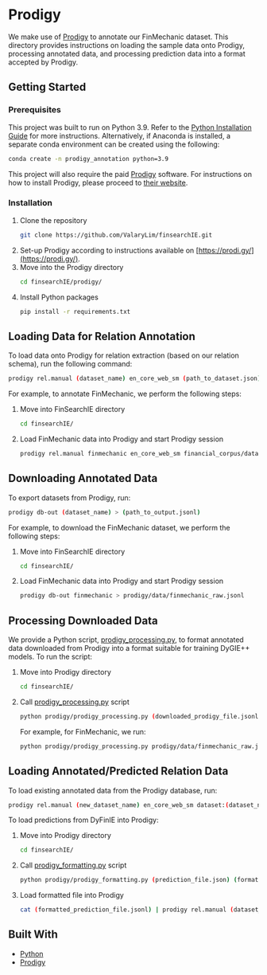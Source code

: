 # Prodigy
We make use of [Prodigy](https://prodi.gy/) to annotate our FinMechanic dataset. This directory provides instructions on loading the sample data onto Prodigy, processing annotated data, and processing prediction data into a format accepted by Prodigy. 

## Getting Started
### Prerequisites
This project was built to run on Python 3.9. Refer to the [Python Installation Guide](https://www.python.org/downloads/) for more instructions. Alternatively, if Anaconda is installed, a separate conda environment can be created using the following:
```bash
conda create -n prodigy_annotation python=3.9
```

This project will also require the paid [Prodigy](https://prodi.gy/) software. For instructions on how to install Prodigy, please proceed to [their website](https://prodi.gy/buy).

### Installation
1. Clone the repository
   ```sh
   git clone https://github.com/ValaryLim/finsearchIE.git
   ```
2. Set-up Prodigy according to instructions available on [https://prodi.gy/](https://prodi.gy/).
3. Move into the Prodigy directory
    ```sh
    cd finsearchIE/prodigy/
    ```
4. Install Python packages
    ```sh
    pip install -r requirements.txt
    ```

## Loading Data for Relation Annotation
To load data onto Prodigy for relation extraction (based on our relation schema), run the following command:
```sh
prodigy rel.manual (dataset_name) en_core_web_sm (path_to_dataset.json) --label ATTRIBUTE,FUNCTION,POSITIVE,NEGATIVE,NEUTRAL,NONE,UNCERTAIN,CONDITION,BETTER,COREFERENCE --span-label ENTITY --add-ents --wrap
```

For example, to annotate FinMechanic, we perform the following steps:
1. Move into FinSearchIE directory
    ```sh
    cd finsearchIE/
    ```
2. Load FinMechanic data into Prodigy and start Prodigy session
    ```sh
    prodigy rel.manual finmechanic en_core_web_sm financial_corpus/data/abstracts/sample_abstracts.json --label ATTRIBUTE,FUNCTION,POSITIVE,NEGATIVE,NEUTRAL,NONE,UNCERTAIN,CONDITION,BETTER,COREFERENCE --span-label ENTITY --add-ents --wrap
    ```

## Downloading Annotated Data
To export datasets from Prodigy, run:
```sh 
prodigy db-out (dataset_name) > (path_to_output.jsonl)
```

For example, to download the FinMechanic dataset, we perform the following steps:
1. Move into FinSearchIE directory
    ```sh
    cd finsearchIE/
    ```
2. Load FinMechanic data into Prodigy and start Prodigy session
    ```sh
    prodigy db-out finmechanic > prodigy/data/finmechanic_raw.jsonl
    ```

## Processing Downloaded Data
We provide a Python script, [prodigy_processing.py](prodigy_processing.py), to format annotated data downloaded from Prodigy into a format suitable for training DyGIE++ models. To run the script:

1. Move into Prodigy directory
    ```sh
    cd finsearchIE/
    ```
2. Call [prodigy_processing.py](prodigy_processing.py) script
    ```sh
    python prodigy/prodigy_processing.py (downloaded_prodigy_file.jsonl) (processed_file_path)
    ```
    For example, for FinMechanic, we run:
    ```sh
    python prodigy/prodigy_processing.py prodigy/data/finmechanic_raw.jsonl prodigy/data/finmechanic_processed.jsonl
    ```

## Loading Annotated/Predicted Relation Data
To load existing annotated data from the Prodigy database, run:
```sh
prodigy rel.manual (new_dataset_name) en_core_web_sm dataset:(dataset_name) --label ATTRIBUTE,FUNCTION,POSITIVE,NEGATIVE,NEUTRAL,NONE,UNCERTAIN,CONDITION,BETTER,COREFERENCE --span-label ENTITY --add-ents --wrap
```

To load predictions from DyFinIE into Prodigy:
1. Move into Prodigy directory
    ```sh
    cd finsearchIE/
    ```
2. Call [prodigy_formatting.py](prodigy_formatting.py) script
    ```sh
    python prodigy/prodigy_formatting.py (prediction_file.json) (formatted_prediction_file.jsonl)
    ```
3. Load formatted file into Prodigy
    ```sh
    cat (formatted_prediction_file.jsonl) | prodigy rel.manual (dataset_name) en_core_web_sm - --loader jsonl --label ATTRIBUTE,FUNCTION,POSITIVE,NEGATIVE,NEUTRAL,NONE,UNCERTAIN,CONDITION,BETTER,COREFERENCE,DIRECT,INDIRECT --span-label ENTITY --add-ents --wrap
    ```

## Built With
* [Python](https://www.python.org/)
* [Prodigy](https://prodi.gy/)